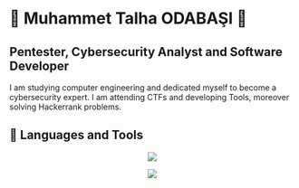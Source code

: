 <h1> 🤘 Muhammet Talha ODABAŞI 🤘 </h1>

<h2> Pentester, Cybersecurity Analyst and Software Developer </h2>

I am studying computer engineering and dedicated myself to become a cybersecurity expert.
I am attending CTFs and developing Tools, moreover solving Hackerrank problems.

<h2> 🧰 Languages and Tools </h2>
<!--https://github.com/tandpfun/skill-icons-->
<p align="center">
    <img src="https://skillicons.dev/icons?i=linux,vim,c,cpp,py,html,mysql,js,java,git,bash,powershell" />
</p>
<p align="center">
    <img src="https://skillicons.dev/icons?i=dart,flutter,cs,unity,godot" />
</p>
